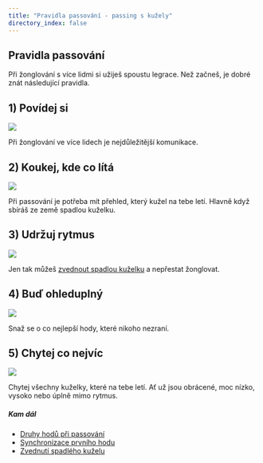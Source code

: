 ```yaml
---
title: "Pravidla passování - passing s kužely"
directory_index: false
---
```


## Pravidla passování


Při žonglování s více lidmi si užiješ spoustu legrace. Než začneš, je dobré znát následující pravidla.

## 1) Povídej si
![](img/p/pravidlae.png)

Při žonglování ve více lidech je nejdůležitější komunikace.

## 2) Koukej, kde co lítá
![](img/p/pravidlaa.png)

Při passování je potřeba mít přehled, který kužel na tebe letí. Hlavně když sbíráš ze země spadlou kuželku.

## 3) Udržuj rytmus
![](img/p/pravidlab.png)

Jen tak můžeš <a href="/kuzely/passing/pickup.html" title="Jak zvednout spadlou kuželku.">zvednout spadlou kuželku</a> a nepřestat žonglovat.

## 4) Buď ohleduplný
![](img/p/pravidlac.png)

Snaž se o co nejlepší hody, které nikoho nezraní.

## 5) Chytej co nejvíc
![](img/p/pravidlad.png)

Chytej všechny kuželky, které na tebe letí. Ať už jsou obrácené, moc nízko, vysoko nebo úplně mimo rytmus.


##### Kam dál

- [Druhy hodů při passování](/kuzely/passing/hody.html "Jak hodit kuželku")
- [Synchronizace prvního hodu](/kuzely/passing/synchronizace.html "Při passování je potřeba sladit první hod. ")
- [Zvednutí spadlého kuželu](/kuzely/passing/pickup.html "Jednoduchý trik který ti dovolí passovat celé dny bez přestávky. ")
